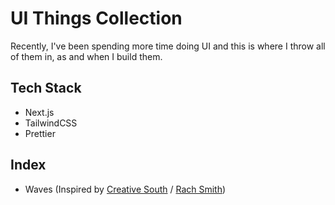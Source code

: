 # UI Things Collection

Recently, I've been spending more time doing UI and this is where I throw all of them in, as and when I build them.

## Tech Stack
- Next.js
- TailwindCSS
- Prettier

## Index

- Waves (Inspired by [Creative South](https://www.creativesouth.com) / [Rach Smith](https://rachsmith.com/recreating-creative-south-title/))
